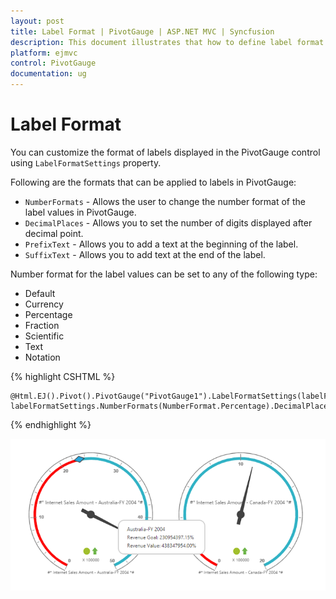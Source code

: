 ```yaml
---
layout: post
title: Label Format | PivotGauge | ASP.NET MVC | Syncfusion
description: This document illustrates that how to define label format feature and its functionalities in ASP.NET MVC PivotGauge control
platform: ejmvc
control: PivotGauge
documentation: ug
---
```


# Label Format

You can customize the format of labels displayed in the PivotGauge control using `LabelFormatSettings` property.

Following are the formats that can be applied to labels in PivotGauge:

* `NumberFormats` - Allows the user to change the number format of the label values in PivotGauge.
* `DecimalPlaces` - Allows you to set the number of digits displayed after decimal point.
* `PrefixText` - Allows you to add a text at the beginning of the label.
* `SuffixText` - Allows you to add text at the end of the label.

Number format for the label values can be set to any of the following type:

* Default	
* Currency
* Percentage
* Fraction
* Scientific
* Text
* Notation

{% highlight CSHTML %}

    @Html.EJ().Pivot().PivotGauge("PivotGauge1").LabelFormatSettings(labelFormatSettings=> labelFormatSettings.NumberFormats(NumberFormat.Percentage).DecimalPlaces(2).PrefixText("#*").SuffixText("*#"))

{% endhighlight %}

![](Label-Format_images/labelformat.png) 
